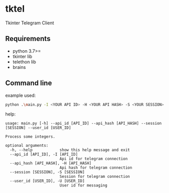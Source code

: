 # tktel
Tkinter Telegram Client

## Requirements

- python 3.7>=
- tkinter lib
- telethon lib
- brains


## Command line

example used:
```bash
python .\main.py -I <YOUR API ID> -H <YOUR API HASH> -S <YOUR SESSION> -U <TARGET USER>
```
help:
```
usage: main.py [-h] --api_id [API_ID] --api_hash [API_HASH] --session [SESSION] --user_id [USER_ID]

Process some integers.

optional arguments:
  -h, --help            show this help message and exit
  --api_id [API_ID], -I [API_ID]
                        Api id for telegram connection
  --api_hash [API_HASH], -H [API_HASH]
                        Api hash for telegram connection
  --session [SESSION], -S [SESSION]
                        Session for telegram connection
  --user_id [USER_ID], -U [USER_ID]
                        User id for messaging
```